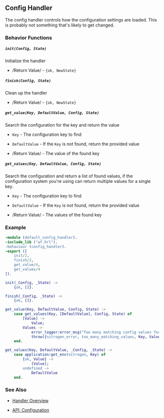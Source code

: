 <!-- dash: Config Handler | Guide | ###:Section -->



## Config Handler

  The config handler controls how the configuration settings are loaded. This
  is probably not something that's likely to get changed.

### Behavior Functions
 
##### `init(Config, State)`

  Initialize the handler

 *  /Return Value/ - `{ok, NewState}` 

##### `finish(Config, State)`

  Clean up the handler

 *  /Return Value/ - `{ok, NewState}`
  
##### `get_value(Key, DefaultValue, Config, State)`

  Search the configuration for the key and return the value

 *  `Key` - The configuration key to find

 *  `DefaultValue` - If the `Key` is not found, return the provided value

 *  /Return Value/ - The value of the found key

##### `get_values(Key, DefaultValue, Config, State)`

  Search the configuration and return a list of found values,
  if the configuration system you're using can return multiple
  values for a single key.

 *  `Key` - The configuration key to find

 *  `DefaultValue` - If the `Key` is not found, return the provided value

 *  /Return Value/ - The values of the found key

### Example

```erlang
-module (default_config_handler).
-include_lib ("wf.hrl").
-behaviour (config_handler).
-export ([
    init/2,
    finish/2,
    get_value/4,
    get_values/4
]).

init(_Config, _State) ->
    {ok, []}.

finish(_Config, _State) ->
    {ok, []}.

get_value(Key, DefaultValue, Config, State) ->
    case get_values(Key, [DefaultValue], Config, State) of
        [Value] ->
            Value;
        Values ->
            error_logger:error_msg("Too many matching config values for key: ~p~n", [Key]),
            throw({nitrogen_error, too_many_matching_values, Key, Values})
    end.

get_values(Key, DefaultValue, _Config, _State) ->
    case application:get_env(nitrogen, Key) of
        {ok, Value} ->
            [Value];
        undefined ->
            DefaultValue
    end.

```

### See Also

 *  [Handler Overview](../handlers.md)

 *  [API: Configuration](../api.html#sec-15)

